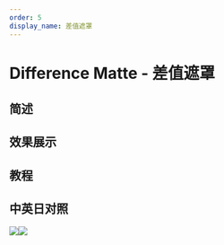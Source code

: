 ```yaml
---
order: 5
display_name: 差值遮罩
---
```


# Difference Matte - 差值遮罩

## 简述

## 效果展示

## 教程

## 中英日对照

![](https://mir.yuelili.com/user/AE/effects/AE-Effects-Keying-Difference_Matte.png)![](https://mir.yuelili.com/user/AE/effects/AE-Effects-Keying-Difference_Matte_cn.png)
